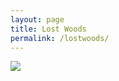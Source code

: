 ```yaml
---
layout: page
title: Lost Woods
permalink: /lostwoods/
---
```


<div class="container">
  <div class="row">
    <div class="col-md-6" id="map-canvas"></div>
    <div class="col-md-6"><img src="http://img2.wikia.nocookie.net/__cb20110514155723/zelda/images/3/3f/Skull_Kid_Artwork_%28Ocarina_of_Time%29.png"></div>
    </div>
</div>

<script type="text/javascript" src="https://maps.googleapis.com/maps/api/js?key=AIzaSyBczbNIYsrrbOLxudm2oZq9t1xzLLpA2cg"></script>

<script type="text/javascript">
  function initialize() {
    var mapOptions = {
      center: {lat: -34.397, lng: 150.644}, 
      zoom: 8
    };
    var map = new google.maps.Map(document.getElementById('map-canvas'),mapOptions);
  }
  initialize();
</script>
